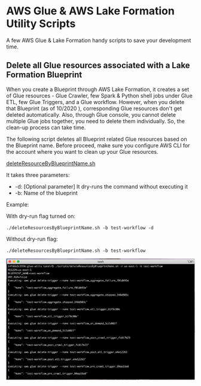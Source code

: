 # AWS Glue & AWS Lake Formation Utility Scripts

A few AWS Glue & Lake Formation handy scripts to save your development time. 

## Delete all Glue resources associated with a Lake Formation Blueprint

When you create a Blueprint through AWS Lake Formation, it creates a set of Glue resources - Glue Crawler, few
 Spark & Python shell jobs under Glue ETL, few Glue Triggers, and a Glue workflow. However, when you delete that
 Blueprint (as of 10/2020 ), corresponding Glue resources don't get deleted automatically. Also, through Glue console, you cannot delete
 multiple Glue jobs together, you need to delete them individually. So, the clean-up process can take time.
  
The following script deletes all Blueprint related Glue resources based on the Blueprint name. Before proceed, make sure
 you configure AWS CLI for the account where you want to clean up your Glue resources.
 
[deleteResourceByBlueprintName.sh](scripts/deleteResourcesByBlueprintName.sh) 

It takes three parameters:
 
 - -d: [Optional parameter] It dry-runs the command without executing it
 - -b: Name of the blueprint
 
Example: 

With dry-run flag turned on:
```shell script
./deleteResourcesByBlueprintName.sh -b test-workflow -d
```

Without dry-run flag:
```shell script
./deleteResourcesByBlueprintName.sh -b test-workflow
```

![Demo](images/demo-deletebyname.png)
